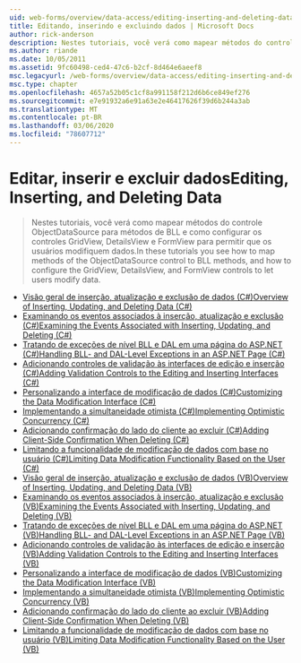 ```yaml
---
uid: web-forms/overview/data-access/editing-inserting-and-deleting-data/index
title: Editando, inserindo e excluindo dados | Microsoft Docs
author: rick-anderson
description: Nestes tutoriais, você verá como mapear métodos do controle ObjectDataSource para métodos de BLL e como configurar o conjunto GridView, DetailsView e FormView...
ms.author: riande
ms.date: 10/05/2011
ms.assetid: 9fc60498-ced4-47c6-b2cf-8d464e6aeef8
msc.legacyurl: /web-forms/overview/data-access/editing-inserting-and-deleting-data
msc.type: chapter
ms.openlocfilehash: 4657a52b05c1cf8a991158f212d6b6ce849ef276
ms.sourcegitcommit: e7e91932a6e91a63e2e46417626f39d6b244a3ab
ms.translationtype: MT
ms.contentlocale: pt-BR
ms.lasthandoff: 03/06/2020
ms.locfileid: "78607712"
---
```

# <a name="editing-inserting-and-deleting-data"></a><span data-ttu-id="4a1b7-103">Editar, inserir e excluir dados</span><span class="sxs-lookup"><span data-stu-id="4a1b7-103">Editing, Inserting, and Deleting Data</span></span>

> <span data-ttu-id="4a1b7-104">Nestes tutoriais, você verá como mapear métodos do controle ObjectDataSource para métodos de BLL e como configurar os controles GridView, DetailsView e FormView para permitir que os usuários modifiquem dados.</span><span class="sxs-lookup"><span data-stu-id="4a1b7-104">In these tutorials you see how to map methods of the ObjectDataSource control to BLL methods, and how to configure the GridView, DetailsView, and FormView controls to let users modify data.</span></span>

- [<span data-ttu-id="4a1b7-105">Visão geral de inserção, atualização e exclusão de dados (C#)</span><span class="sxs-lookup"><span data-stu-id="4a1b7-105">Overview of Inserting, Updating, and Deleting Data (C#)</span></span>](an-overview-of-inserting-updating-and-deleting-data-cs.md)
- [<span data-ttu-id="4a1b7-106">Examinando os eventos associados à inserção, atualização e exclusão (C#)</span><span class="sxs-lookup"><span data-stu-id="4a1b7-106">Examining the Events Associated with Inserting, Updating, and Deleting (C#)</span></span>](examining-the-events-associated-with-inserting-updating-and-deleting-cs.md)
- [<span data-ttu-id="4a1b7-107">Tratando de exceções de nível BLL e DAL em uma página do ASP.NET (C#)</span><span class="sxs-lookup"><span data-stu-id="4a1b7-107">Handling BLL- and DAL-Level Exceptions in an ASP.NET Page (C#)</span></span>](handling-bll-and-dal-level-exceptions-in-an-asp-net-page-cs.md)
- [<span data-ttu-id="4a1b7-108">Adicionando controles de validação às interfaces de edição e inserção (C#)</span><span class="sxs-lookup"><span data-stu-id="4a1b7-108">Adding Validation Controls to the Editing and Inserting Interfaces (C#)</span></span>](adding-validation-controls-to-the-editing-and-inserting-interfaces-cs.md)
- [<span data-ttu-id="4a1b7-109">Personalizando a interface de modificação de dados (C#)</span><span class="sxs-lookup"><span data-stu-id="4a1b7-109">Customizing the Data Modification Interface (C#)</span></span>](customizing-the-data-modification-interface-cs.md)
- [<span data-ttu-id="4a1b7-110">Implementando a simultaneidade otimista (C#)</span><span class="sxs-lookup"><span data-stu-id="4a1b7-110">Implementing Optimistic Concurrency (C#)</span></span>](implementing-optimistic-concurrency-cs.md)
- [<span data-ttu-id="4a1b7-111">Adicionando confirmação do lado do cliente ao excluir (C#)</span><span class="sxs-lookup"><span data-stu-id="4a1b7-111">Adding Client-Side Confirmation When Deleting (C#)</span></span>](adding-client-side-confirmation-when-deleting-cs.md)
- [<span data-ttu-id="4a1b7-112">Limitando a funcionalidade de modificação de dados com base no usuário (C#)</span><span class="sxs-lookup"><span data-stu-id="4a1b7-112">Limiting Data Modification Functionality Based on the User (C#)</span></span>](limiting-data-modification-functionality-based-on-the-user-cs.md)
- [<span data-ttu-id="4a1b7-113">Visão geral de inserção, atualização e exclusão de dados (VB)</span><span class="sxs-lookup"><span data-stu-id="4a1b7-113">Overview of Inserting, Updating, and Deleting Data (VB)</span></span>](an-overview-of-inserting-updating-and-deleting-data-vb.md)
- [<span data-ttu-id="4a1b7-114">Examinando os eventos associados à inserção, atualização e exclusão (VB)</span><span class="sxs-lookup"><span data-stu-id="4a1b7-114">Examining the Events Associated with Inserting, Updating, and Deleting (VB)</span></span>](examining-the-events-associated-with-inserting-updating-and-deleting-vb.md)
- [<span data-ttu-id="4a1b7-115">Tratando de exceções de nível BLL e DAL em uma página do ASP.NET (VB)</span><span class="sxs-lookup"><span data-stu-id="4a1b7-115">Handling BLL- and DAL-Level Exceptions in an ASP.NET Page (VB)</span></span>](handling-bll-and-dal-level-exceptions-in-an-asp-net-page-vb.md)
- [<span data-ttu-id="4a1b7-116">Adicionando controles de validação às interfaces de edição e inserção (VB)</span><span class="sxs-lookup"><span data-stu-id="4a1b7-116">Adding Validation Controls to the Editing and Inserting Interfaces (VB)</span></span>](adding-validation-controls-to-the-editing-and-inserting-interfaces-vb.md)
- [<span data-ttu-id="4a1b7-117">Personalizando a interface de modificação de dados (VB)</span><span class="sxs-lookup"><span data-stu-id="4a1b7-117">Customizing the Data Modification Interface (VB)</span></span>](customizing-the-data-modification-interface-vb.md)
- [<span data-ttu-id="4a1b7-118">Implementando a simultaneidade otimista (VB)</span><span class="sxs-lookup"><span data-stu-id="4a1b7-118">Implementing Optimistic Concurrency (VB)</span></span>](implementing-optimistic-concurrency-vb.md)
- [<span data-ttu-id="4a1b7-119">Adicionando confirmação do lado do cliente ao excluir (VB)</span><span class="sxs-lookup"><span data-stu-id="4a1b7-119">Adding Client-Side Confirmation When Deleting (VB)</span></span>](adding-client-side-confirmation-when-deleting-vb.md)
- [<span data-ttu-id="4a1b7-120">Limitando a funcionalidade de modificação de dados com base no usuário (VB)</span><span class="sxs-lookup"><span data-stu-id="4a1b7-120">Limiting Data Modification Functionality Based on the User (VB)</span></span>](limiting-data-modification-functionality-based-on-the-user-vb.md)
